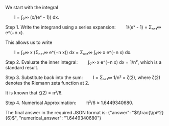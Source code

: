 We start with the integral

  I = ∫₀∞ (x/(eˣ - 1)) dx.

Step 1. Write the integrand using a series expansion:
  1/(eˣ - 1) = Σₙ₌₁∞ e^(−n x).

This allows us to write

  I = ∫₀∞ x (Σₙ₌₁∞ e^(−n x)) dx = Σₙ₌₁∞ ∫₀∞ x e^(−n x) dx.

Step 2. Evaluate the inner integral:
  ∫₀∞ x e^(−n x) dx = 1/n²,
which is a standard result.

Step 3. Substitute back into the sum:
  I = Σₙ₌₁∞ 1/n² = ζ(2),
where ζ(2) denotes the Riemann zeta function at 2.

It is known that ζ(2) = π²/6.

Step 4. Numerical Approximation:
  π²/6 ≈ 1.6449340680.

The final answer in the required JSON format is:
{"answer": "$\\frac{\\pi^2}{6}$", "numerical_answer": "1.6449340680"}
